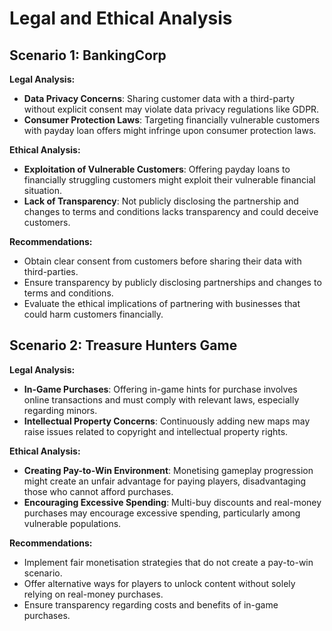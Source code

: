 # Legal and Ethical Analysis

## Scenario 1: BankingCorp
**Legal Analysis:**
- **Data Privacy Concerns**: Sharing customer data with a third-party without explicit consent may violate data privacy regulations like GDPR.
- **Consumer Protection Laws**: Targeting financially vulnerable customers with payday loan offers might infringe upon consumer protection laws.

**Ethical Analysis:**
- **Exploitation of Vulnerable Customers**: Offering payday loans to financially struggling customers might exploit their vulnerable financial situation.
- **Lack of Transparency**: Not publicly disclosing the partnership and changes to terms and conditions lacks transparency and could deceive customers.

**Recommendations:**
- Obtain clear consent from customers before sharing their data with third-parties.
- Ensure transparency by publicly disclosing partnerships and changes to terms and conditions.
- Evaluate the ethical implications of partnering with businesses that could harm customers financially.

## Scenario 2: Treasure Hunters Game

**Legal Analysis:**
- **In-Game Purchases**: Offering in-game hints for purchase involves online transactions and must comply with relevant laws, especially regarding minors.
- **Intellectual Property Concerns**: Continuously adding new maps may raise issues related to copyright and intellectual property rights.

**Ethical Analysis:**
- **Creating Pay-to-Win Environment**: Monetising gameplay progression might create an unfair advantage for paying players, disadvantaging those who cannot afford purchases.
- **Encouraging Excessive Spending**: Multi-buy discounts and real-money purchases may encourage excessive spending, particularly among vulnerable populations.

**Recommendations:**
- Implement fair monetisation strategies that do not create a pay-to-win scenario.
- Offer alternative ways for players to unlock content without solely relying on real-money purchases.
- Ensure transparency regarding costs and benefits of in-game purchases.
